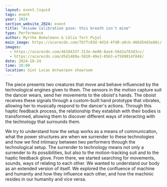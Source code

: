 ```yaml
---
layout: event.liquid
tags: event
year: 2024
section_website_2024: event
title: "Assume calibration pose: this breath isn't mine"
type: Performance
author: Myrthe Bokelmann & Cèlia Tort Pujol
main_image: https://ucarecdn.com/7b7fc03d-4d1d-4fd0-a0cb-466d54d3e86c/
images:
  - https://ucarecdn.com/46104337-313e-4e88-8ae4-56d2a783d3cc/
  - https://ucarecdn.com/d5d1489a-5810-49e3-8563-e7589014f848/
date: 2024-10-24
time: 20:00
location: Sint Lucas Antwerpen showroom
---
```

The piece presents two creatures that move and behave influenced by the technological engines given to them. The sensors in the motion capture suit the dancer wears, send her movements to the oboist's hands. The oboist receives these signals through a custom-built hand prototype that vibrates, allowing her to musically respond to the dancer's actions. Through this haptic feedback process, the relationship they establish with their bodies is transformed, allowing them to discover different ways of interacting with the technology that surrounds them. 

We try to understand how the setup works as a means of communication, what the power structures are when we surrender to these technologies and how we find intimacy between two performers through the technological setup. The surrender to technology means not only a surrender to its possibilities, but also to the motion-tracking suit and to the haptic feedback glove. From there, we started searching for movements, sounds, ways of relating to each other. We wanted to understand our body as an extended version of itself. We explored the confluence of machine and humanity and how they influence each other, and how the machinic resides in our humanity and vice versa.
